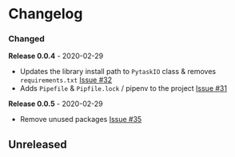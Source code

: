 # Changelog

### Changed

**Release 0.0.4** - 2020-02-29

-   Updates the library install path to `PytaskIO` class & removes `requirements.txt` [Issue #32](https://github.com/joegasewicz/pytask-io/issues/32)
-   Adds `Pipefile` & `Pipfile.lock` / pipenv to the project [Issue #31](https://github.com/joegasewicz/pytask-io/pull/31)

**Release 0.0.5** - 2020-02-29
-   Remove unused packages [Issue #35](https://github.com/joegasewicz/pytask-io/issues/35)

## Unreleased